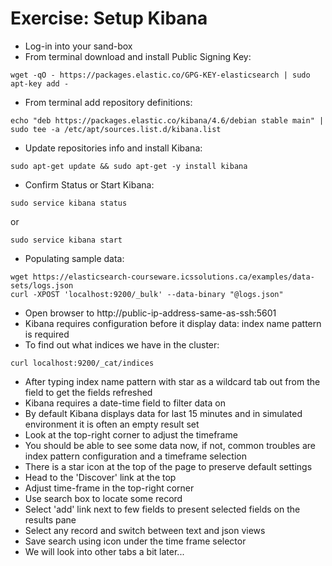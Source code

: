 # Exercise: Setup Kibana #

* Log-in into your sand-box
* From terminal download and install Public Signing Key:
```
wget -qO - https://packages.elastic.co/GPG-KEY-elasticsearch | sudo apt-key add -
```
* From terminal add repository definitions:
```
echo "deb https://packages.elastic.co/kibana/4.6/debian stable main" | sudo tee -a /etc/apt/sources.list.d/kibana.list
```
* Update repositories info and install Kibana:
```
sudo apt-get update && sudo apt-get -y install kibana
```
* Confirm Status or Start Kibana:
```
sudo service kibana status
```
or
```
sudo service kibana start
```
* Populating sample data:
```
wget https://elasticsearch-courseware.icssolutions.ca/examples/data-sets/logs.json
curl -XPOST 'localhost:9200/_bulk' --data-binary "@logs.json"
```
* Open browser to http://public-ip-address-same-as-ssh:5601
* Kibana requires configuration before it display data: index name pattern is required
* To find out what indices we have in the cluster:
```
curl localhost:9200/_cat/indices
```
* After typing index name pattern with star as a wildcard tab out from the field to get the fields refreshed
* Kibana requires a date-time field to filter data on
* By default Kibana displays data for last 15 minutes and in simulated environment it is often an empty result set
* Look at the top-right corner to adjust the timeframe
* You should be able to see some data now, if not, common troubles are index pattern configuration and a timeframe selection
* There is a star icon at the top  of the page to preserve default settings
* Head to the 'Discover' link at the top
* Adjust time-frame in the top-right corner
* Use search box to locate some record
* Select 'add' link next to few fields to present selected fields on the results pane
* Select any record and switch between text and json views
* Save search using icon under the time frame selector
* We will look into other tabs a bit later...